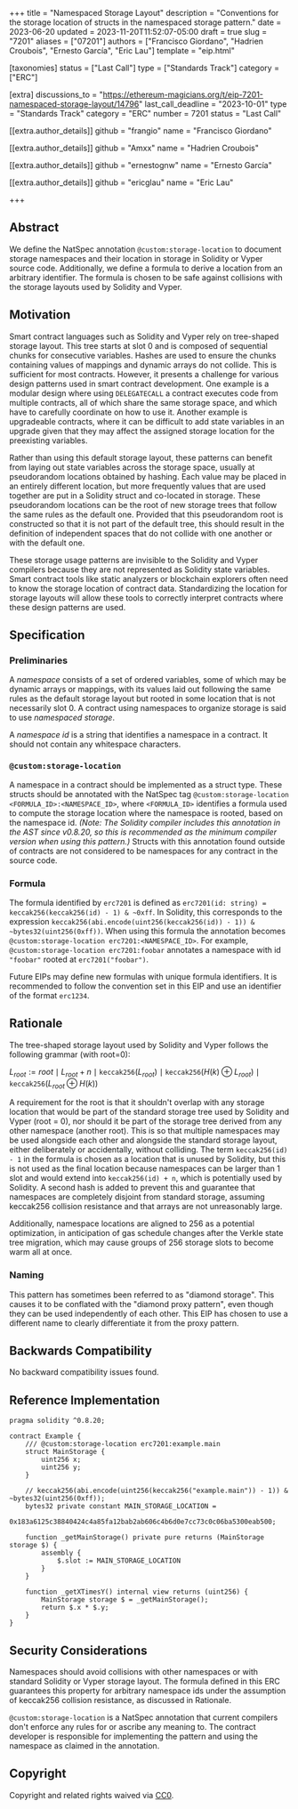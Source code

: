 +++
title = "Namespaced Storage Layout"
description = "Conventions for the storage location of structs in the namespaced storage pattern."
date = 2023-06-20
updated = 2023-11-20T11:52:07-05:00
draft = true
slug = "7201"
aliases = ["07201"]
authors = ["Francisco Giordano", "Hadrien Croubois", "Ernesto García", "Eric Lau"]
template = "eip.html"

[taxonomies]
status = ["Last Call"]
type = ["Standards Track"]
category = ["ERC"]

[extra]
discussions_to = "https://ethereum-magicians.org/t/eip-7201-namespaced-storage-layout/14796"
last_call_deadline = "2023-10-01"
type = "Standards Track"
category = "ERC"
number = 7201
status = "Last Call"

[[extra.author_details]]
github = "frangio"
name = "Francisco Giordano"

[[extra.author_details]]
github = "Amxx"
name = "Hadrien Croubois"

[[extra.author_details]]
github = "ernestognw"
name = "Ernesto García"

[[extra.author_details]]
github = "ericglau"
name = "Eric Lau"

+++

## Abstract

We define the NatSpec annotation `@custom:storage-location` to document storage namespaces and their location in storage in Solidity or Vyper source code. Additionally, we define a formula to derive a location from an arbitrary identifier. The formula is chosen to be safe against collisions with the storage layouts used by Solidity and Vyper.

## Motivation

Smart contract languages such as Solidity and Vyper rely on tree-shaped storage layout. This tree starts at slot 0 and is composed of sequential chunks for consecutive variables. Hashes are used to ensure the chunks containing values of mappings and dynamic arrays do not collide. This is sufficient for most contracts. However, it presents a challenge for various design patterns used in smart contract development. One example is a modular design where using `DELEGATECALL` a contract executes code from multiple contracts, all of which share the same storage space, and which have to carefully coordinate on how to use it. Another example is upgradeable contracts, where it can be difficult to add state variables in an upgrade given that they may affect the assigned storage location for the preexisting variables.

Rather than using this default storage layout, these patterns can benefit from laying out state variables across the storage space, usually at pseudorandom locations obtained by hashing. Each value may be placed in an entirely different location, but more frequently values that are used together are put in a Solidity struct and co-located in storage. These pseudorandom locations can be the root of new storage trees that follow the same rules as the default one. Provided that this pseudorandom root is constructed so that it is not part of the default tree, this should result in the definition of independent spaces that do not collide with one another or with the default one.

These storage usage patterns are invisible to the Solidity and Vyper compilers because they are not represented as Solidity state variables. Smart contract tools like static analyzers or blockchain explorers often need to know the storage location of contract data. Standardizing the location for storage layouts will allow these tools to correctly interpret contracts where these design patterns are used.

## Specification

### Preliminaries

A _namespace_ consists of a set of ordered variables, some of which may be dynamic arrays or mappings, with its values laid out following the same rules as the default storage layout but rooted in some location that is not necessarily slot 0. A contract using namespaces to organize storage is said to use _namespaced storage_.

A _namespace id_ is a string that identifies a namespace in a contract. It should not contain any whitespace characters.

### `@custom:storage-location`

A namespace in a contract should be implemented as a struct type. These structs should be annotated with the NatSpec tag `@custom:storage-location <FORMULA_ID>:<NAMESPACE_ID>`, where `<FORMULA_ID>` identifies a formula used to compute the storage location where the namespace is rooted, based on the namespace id. _(Note: The Solidity compiler includes this annotation in the AST since v0.8.20, so this is recommended as the minimum compiler version when using this pattern.)_ Structs with this annotation found outside of contracts are not considered to be namespaces for any contract in the source code.

### Formula

The formula identified by `erc7201` is defined as `erc7201(id: string) = keccak256(keccak256(id) - 1) & ~0xff`. In Solidity, this corresponds to the expression `keccak256(abi.encode(uint256(keccak256(id)) - 1)) & ~bytes32(uint256(0xff))`. When using this formula the annotation becomes `@custom:storage-location erc7201:<NAMESPACE_ID>`. For example, `@custom:storage-location erc7201:foobar` annotates a namespace with id `"foobar"` rooted at `erc7201("foobar")`.

Future EIPs may define new formulas with unique formula identifiers. It is recommended to follow the convention set in this EIP and use an identifier of the format `erc1234`.

## Rationale

The tree-shaped storage layout used by Solidity and Vyper follows the following grammar (with root=0):

$L_{root} := \mathit{root} \mid L_{root} + n \mid \texttt{keccak256}(L_{root}) \mid \texttt{keccak256}(H(k) \oplus L_{root}) \mid \texttt{keccak256}(L_{root} \oplus H(k))$

A requirement for the root is that it shouldn't overlap with any storage location that would be part of the standard storage tree used by Solidity and Vyper (root = 0), nor should it be part of the storage tree derived from any other namespace (another root). This is so that multiple namespaces may be used alongside each other and alongside the standard storage layout, either deliberately or accidentally, without colliding. The term `keccak256(id) - 1` in the formula is chosen as a location that is unused by Solidity, but this is not used as the final location because namespaces can be larger than 1 slot and would extend into `keccak256(id) + n`, which is potentially used by Solidity. A second hash is added to prevent this and guarantee that namespaces are completely disjoint from standard storage, assuming keccak256 collision resistance and that arrays are not unreasonably large.

Additionally, namespace locations are aligned to 256 as a potential optimization, in anticipation of gas schedule changes after the Verkle state tree migration, which may cause groups of 256 storage slots to become warm all at once.

### Naming

This pattern has sometimes been referred to as "diamond storage". This causes it to be conflated with the "diamond proxy pattern", even though they can be used independently of each other. This EIP has chosen to use a different name to clearly differentiate it from the proxy pattern.

## Backwards Compatibility

No backward compatibility issues found.

## Reference Implementation

```solidity
pragma solidity ^0.8.20;

contract Example {
    /// @custom:storage-location erc7201:example.main
    struct MainStorage {
        uint256 x;
        uint256 y;
    }

    // keccak256(abi.encode(uint256(keccak256("example.main")) - 1)) & ~bytes32(uint256(0xff));
    bytes32 private constant MAIN_STORAGE_LOCATION =
        0x183a6125c38840424c4a85fa12bab2ab606c4b6d0e7cc73c0c06ba5300eab500;

    function _getMainStorage() private pure returns (MainStorage storage $) {
        assembly {
            $.slot := MAIN_STORAGE_LOCATION
        }
    }

    function _getXTimesY() internal view returns (uint256) {
        MainStorage storage $ = _getMainStorage();
        return $.x * $.y;
    }
}
```


## Security Considerations

Namespaces should avoid collisions with other namespaces or with standard Solidity or Vyper storage layout. The formula defined in this ERC guarantees this property for arbitrary namespace ids under the assumption of keccak256 collision resistance, as discussed in Rationale.

`@custom:storage-location` is a NatSpec annotation that current compilers don't enforce any rules for or ascribe any meaning to. The contract developer is responsible for implementing the pattern and using the namespace as claimed in the annotation.

## Copyright

Copyright and related rights waived via [CC0](../LICENSE.md).

